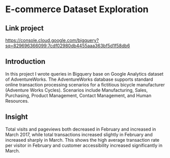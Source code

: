 # E-commerce Dataset Exploration
## Link project
https://console.cloud.google.com/bigquery?sq=829696366099:7cdf02980db4455aaa363bf5d1f58db6
## Introduction
In this project I wrote queries in Bigquery base on Google Analytics dataset of AdventureWorks. 
The AdventureWorks database supports standard online transaction processing scenarios for a fictitious bicycle manufacturer (Adventure Works Cycles). Scenarios include Manufacturing, Sales, Purchasing, Product Management, Contact Management, and Human Resources.
## Insight
Total visits and pageviews both decreased in February and increased in March 2017, while total transactions increased slightly in February and increased sharply in March. This shows the high average transaction rate per visitor in February and customer accessibility increased significantly in March.
